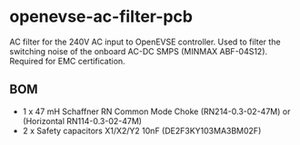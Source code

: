 # openevse-ac-filter-pcb

AC filter for the 240V AC input to OpenEVSE controller. Used to filter the switching noise of the onboard AC-DC SMPS (MINMAX ABF-04S12). Required for EMC certification.

## BOM

- 1 x 47 mH Schaffner RN Common Mode Choke (RN214-0.3-02-47M) or (Horizontal RN114-0.3-02-47M)
- 2 x Safety capacitors X1/X2/Y2 10nF (DE2F3KY103MA3BM02F)